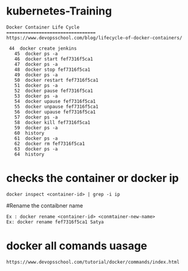# kubernetes-Training
```
Docker Container Life Cycle
=================================
https://www.devopsschool.com/blog/lifecycle-of-docker-containers/

 44  docker create jenkins
   45  docker ps -a
   46  docker start fef7316f5ca1
   47  docker ps -a
   48  docker stop fef7316f5ca1
   49  docker ps -a
   50  docker restart fef7316f5ca1
   51  docker ps -a
   52  docker pause fef7316f5ca1
   53  docker ps -a
   54  docker upause fef7316f5ca1
   55  docker unpause fef7316f5ca1
   56  docker upause fef7316f5ca1
   57  docker ps -a
   58  docker kill fef7316f5ca1
   59  docker ps -a
   60  history
   61  docker ps -a
   62  docker rm fef7316f5ca1
   63  docker ps -a
   64  history
   ```
   # checks the container or docker ip
   ```
   docker inspect <container-id> | grep -i ip
   ```
   #Rename the contaibner name
   ```
   Ex : docker rename <container-id> <conmtainer-new-name>
   Ex: docker rename fef7316f5ca1 Satya
   ```
   # docker all comands uasage 
   ```
   https://www.devopsschool.com/tutorial/docker/commands/index.html
   ```
